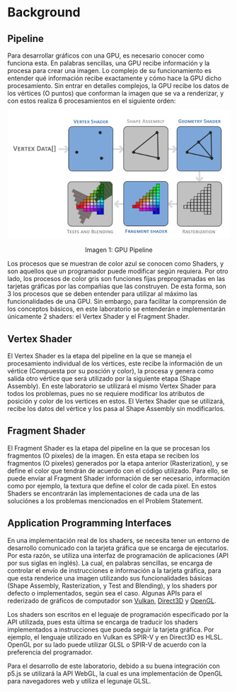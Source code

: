 # Background

## Pipeline

Para desarrollar gráficos con una GPU, es necesario conocer como funciona esta. En palabras sencillas, una GPU recibe información y la procesa para crear una imagen. Lo complejo de su funcionamiento es entender qué información recibe exactamente y cómo hace la GPU dicho procesamiento. Sin entrar en detalles complejos, la GPU recibe los datos de los vértices (O puntos) que conforman la imagen que se va a renderizar, y con estos realiza 6 procesamientos en el siguiente orden:

<p align="center">
  <img width="700" src="/docs/sketches/workshops/imaging/hardware/pipeline.png">
  <p align="center">
  Imagen 1: GPU Pipeline
  </p>
</p>

Los procesos que se muestran de color azul se conocen como Shaders, y son aquellos que un programador puede modificar según requiera. Por otro lado, los procesos de color gris son funciones fijas preprogramadas en las tarjetas gráficas por las compañias que las construyen. De esta forma, son 3 los procesos que se deben entender para utilizar al máximo las funcionalidades de una GPU. Sin embargo, para facilitar la comprensión de los conceptos básicos, en este laboratorio se entenderán e implementarán únicamente 2 shaders: el Vertex Shader y el Fragment Shader.

## Vertex Shader

El Vertex Shader es la etapa del pipeline en la que se maneja el procesamiento individual de los vértices, este recibe la información de un vértice (Compuesta por su posción y color), la procesa y genera como salida otro vértice que será utilizado por la siguiente etapa (Shape Assembly). En este laboratorio se utilizará el mismo Vertex Shader para todos los problemas, pues no se requiere modificar los atributos de posición y color de los vertices en estos. El Vertex Shader que se utilizará, recibe los datos del vértice y los pasa al Shape Assembly sin modificarlos.

## Fragment Shader

El Fragment Shader es la etapa del pipeline en la que se procesan los fragmentos (O pixeles) de la imagen. En esta etapa se reciben los fragmentos (O pixeles) generados por la etapa anterior (Rasterization), y se define el color que tendrán de acuerdo con el código utilizado. Para ello, se puede envíar al Fragment Shader información de ser necesario, información como por ejemplo, la textura que define el color de cada pixel. En estos Shaders se encontrarán las implementaciones de cada una de las soluciónes a los problemas mencionados en el Problem Statement.

## Application Programming Interfaces

En una implementación real de los shaders, se necesita tener un entorno de desarrollo comunicado con la tarjeta gráfica que se encarga de ejecutarlos. Por esta razón, se utiliza una interfaz de programación de aplicaciones (API por sus siglas en inglés). La cual, en palabras sencillas, se encarga de controlar el envío de instrucciones e información a la tarjeta gráfica, para que esta renderice una imagen utilizando sus funcionalidades básicas (Shape Assembly, Rasterization, y Test and Blending), y los shaders por defecto o implementados, según sea el caso. Algunas APIs para el rederizado de gráficos de computador son [Vulkan](https://www.vulkan.org/), [Direct3D](https://docs.microsoft.com/en-us/windows/win32/direct3dhlsl/dx-graphics-hlsl) y [OpenGL](https://www.opengl.org//).

Los shaders son escritos en el leguaje de programación especificado por la API utilizada, pues esta última se encarga de traducir los shaders implementados a instrucciones que pueda seguir la tarjeta gráfica. Por ejemplo, el lenguaje utilizado en Vulkan es SPIR-V y en Direct3D es HLSL. OpenGL por su lado puede utilizar GLSL o SPIR-V de acuerdo con la preferencia del programador.

Para el desarrollo de este laboratorio, debido a su buena integración con p5.js se utilizará la API WebGL, la cual es una implementación de OpenGL para navegadores web y utiliza el legunaje GLSL.